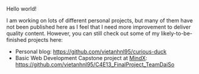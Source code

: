 Hello world!

I am working on lots of different personal projects, but many of them have not been published here as I feel that I need more improvement to deliver quality content. However, you can still check out some of my likely-to-be-finished projects here:
- Personal blog: https://github.com/vietanhnl95/curious-duck
- Basic Web Development Capstone project at <a href="https://mindx.edu.vn/">MindX</a>: https://github.com/vietanhnl95/C4E13_FinalProject_TeamDaiSo

